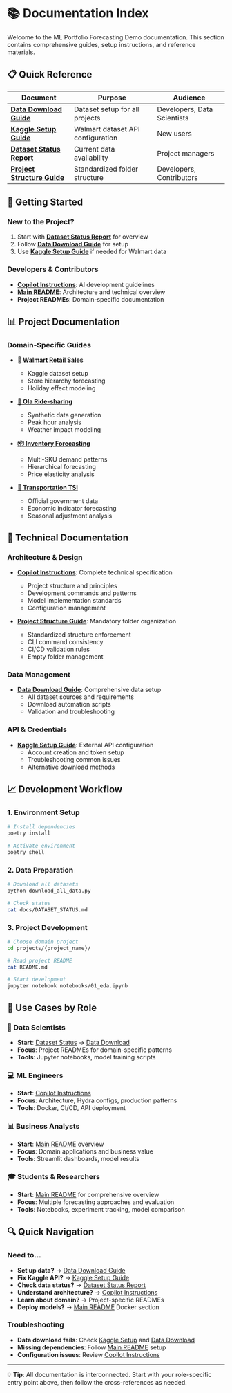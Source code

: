 # 📚 Documentation Index

Welcome to the ML Portfolio Forecasting Demo documentation. This section contains comprehensive guides, setup instructions, and reference materials.

## 📋 Quick Reference

| Document | Purpose | Audience |
|----------|---------|----------|
| **[Data Download Guide](DATA_DOWNLOAD_README.md)** | Dataset setup for all projects | Developers, Data Scientists |
| **[Kaggle Setup Guide](KAGGLE_SETUP.md)** | Walmart dataset API configuration | New users |
| **[Dataset Status Report](DATASET_STATUS.md)** | Current data availability | Project managers |
| **[Project Structure Guide](PROJECT_STRUCTURE.md)** | Standardized folder structure | Developers, Contributors |

## 🎯 Getting Started

### **New to the Project?**
1. Start with **[Dataset Status Report](DATASET_STATUS.md)** for overview
2. Follow **[Data Download Guide](DATA_DOWNLOAD_README.md)** for setup
3. Use **[Kaggle Setup Guide](KAGGLE_SETUP.md)** if needed for Walmart data

### **Developers & Contributors**
- **[Copilot Instructions](../.github/copilot-instructions.md)**: AI development guidelines
- **[Main README](../README.md)**: Architecture and technical overview
- **Project READMEs**: Domain-specific documentation

## 📊 Project Documentation

### **Domain-Specific Guides**
- **[🏪 Walmart Retail Sales](../projects/retail_sales_walmart/README.md)**
  - Kaggle dataset setup
  - Store hierarchy forecasting
  - Holiday effect modeling

- **[🚴 Ola Ride-sharing](../projects/rideshare_demand_ola/README.md)**
  - Synthetic data generation
  - Peak hour analysis
  - Weather impact modeling

- **[📦 Inventory Forecasting](../projects/inventory_forecasting/README.md)**
  - Multi-SKU demand patterns
  - Hierarchical forecasting
  - Price elasticity analysis

- **[🚛 Transportation TSI](../projects/transportation_tsi/README.md)**
  - Official government data
  - Economic indicator forecasting
  - Seasonal adjustment analysis

## 🔧 Technical Documentation

### **Architecture & Design**
- **[Copilot Instructions](../.github/copilot-instructions.md)**: Complete technical specification
  - Project structure and principles
  - Development commands and patterns
  - Model implementation standards
  - Configuration management

- **[Project Structure Guide](PROJECT_STRUCTURE.md)**: Mandatory folder organization
  - Standardized structure enforcement
  - CLI command consistency
  - CI/CD validation rules
  - Empty folder management

### **Data Management**
- **[Data Download Guide](DATA_DOWNLOAD_README.md)**: Comprehensive data setup
  - All dataset sources and requirements
  - Download automation scripts
  - Validation and troubleshooting

### **API & Credentials**
- **[Kaggle Setup Guide](KAGGLE_SETUP.md)**: External API configuration
  - Account creation and token setup
  - Troubleshooting common issues
  - Alternative download methods

## 📈 Development Workflow

### **1. Environment Setup**
```bash
# Install dependencies
poetry install

# Activate environment
poetry shell
```

### **2. Data Preparation**
```bash
# Download all datasets
python download_all_data.py

# Check status
cat docs/DATASET_STATUS.md
```

### **3. Project Development**
```bash
# Choose domain project
cd projects/{project_name}/

# Read project README
cat README.md

# Start development
jupyter notebook notebooks/01_eda.ipynb
```

## 🎯 Use Cases by Role

### **🔬 Data Scientists**
- **Start**: [Dataset Status](DATASET_STATUS.md) → [Data Download](DATA_DOWNLOAD_README.md)
- **Focus**: Project READMEs for domain-specific patterns
- **Tools**: Jupyter notebooks, model training scripts

### **💻 ML Engineers**
- **Start**: [Copilot Instructions](../.github/copilot-instructions.md)
- **Focus**: Architecture, Hydra configs, production patterns
- **Tools**: Docker, CI/CD, API deployment

### **📊 Business Analysts**
- **Start**: [Main README](../README.md) overview
- **Focus**: Domain applications and business value
- **Tools**: Streamlit dashboards, model results

### **🎓 Students & Researchers**
- **Start**: [Main README](../README.md) for comprehensive overview
- **Focus**: Multiple forecasting approaches and evaluation
- **Tools**: Notebooks, experiment tracking, model comparison

## 🔍 Quick Navigation

### **Need to...**
- **Set up data?** → [Data Download Guide](DATA_DOWNLOAD_README.md)
- **Fix Kaggle API?** → [Kaggle Setup Guide](KAGGLE_SETUP.md)
- **Check data status?** → [Dataset Status Report](DATASET_STATUS.md)
- **Understand architecture?** → [Copilot Instructions](../.github/copilot-instructions.md)
- **Learn about domain?** → Project-specific READMEs
- **Deploy models?** → [Main README](../README.md) Docker section

### **Troubleshooting**
- **Data download fails**: Check [Kaggle Setup](KAGGLE_SETUP.md) and [Data Download](DATA_DOWNLOAD_README.md)
- **Missing dependencies**: Follow [Main README](../README.md) setup
- **Configuration issues**: Review [Copilot Instructions](../.github/copilot-instructions.md)

---

💡 **Tip**: All documentation is interconnected. Start with your role-specific entry point above, then follow the cross-references as needed.